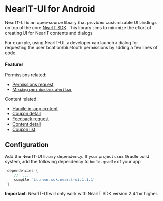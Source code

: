 # NearIT-UI for Android
NearIT-UI is an open-source library that provides customizable UI bindings on top of the core [NearIT SDK](https://github.com/nearit/Android-SDK).
This library aims to minimize the effort of creating UI for NearIT contents and dialogs.

For example, using NearIT-UI, a developer can launch a dialog for requesting the user location/bluetooth permissions by adding a few lines of code.

#### Features
Permissions related:
- [Permissions request](../PERMISSIONS.md)
- [Missing permissions alert bar](../PERMISSIONBAR.md)

Content related:
- [Handle in-app content](../NOTIFICATIONS.md)
- [Coupon detail](../COUPON.md)
- [Feedback request](../FEEDBACK.md)
- [Content detail](../CONTENT.md)
- [Coupon list](../COUPON_LIST.md)

## Configuration
Add the NearIT-UI library dependency. If your project uses Gradle build system, add the following dependency to `build.gradle` of your app:

```groovy
 dependencies {
    //  ...
    compile 'it.near.sdk:nearit-ui:1.1.1'
 }
```

**Important**: NearIT-UI will only work with NearIT SDK version 2.4.1 or higher.